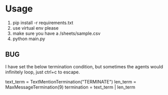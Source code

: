 # Usage
1. pip install -r requirements.txt
2. use virtual env please
3. make sure you have a /sheets/sample.csv
3. python main.py

## BUG
I have set the below termination condition, but sometimes the agents would infinitely loop, just ctrl+c to escape.

text_term = TextMentionTermination("TERMINATE")
len_term = MaxMessageTermination(9)
termination = text_term | len_term